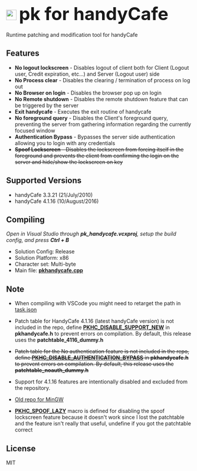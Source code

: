 # <img width="28" src="https://en.touhouwiki.net/images/7/7b/Th135Patchouli.png"> <font size=80> pk for handyCafe </font>
Runtime patching and modification tool for handyCafe

## Features
* <b>No logout lockscreen</b> - Disables logout of client both for Client (Logout user, Credit expiration, etc...) and Server (Logout user) side
* <b>No Process clear</b> - Disables the clearing / termination of process on log out
* <b>No Browser on login</b> - Disables the browser pop up on login
* <b>No Remote shutdown</b> - Disables the remote shutdown feature that can be triggered by the server
* <b>Exit handycafe</b> - Executes the exit routine of handycafe
* <b>No foreground query</b> - Disables the Client's foreground query, preventing the server from gathering information regarding the currently focused window
* <b>Authentication Bypass</b> - Bypasses the server side authentication allowing you to login with any credentials
* ~~<b>Spoof Lockscreen</b> - Disables the lockscreen from forcing itself in the foreground and prevents the client from confirming the login on the server and hide/show the lockscreen on key~~

## Supported Versions
* handyCafe 3.3.21 (21/July/2010)
* handyCafe 4.1.16 (10/August/2016)

## Compiling
<i>Open in Visual Studio through <b>pk_handycafe.vcxproj</b>, setup the build config, and press <b>Ctrl + B</b></i>
* Solution Config: Release
* Solution Platform: x86
* Character set: Multi-byte
* Main file: <b>[pkhandycafe.cpp](https://github.com/rogueeeee/pk_handycafe/blob/master/pkhandycafe.cpp)</b>

## Note
* When compiling with VSCode you might need to retarget the path in </b>[task.json](https://github.com/rogueeeee/pk_handycafe/blob/master/.vscode/tasks.json)</b>

* Patch table for HandyCafe 4.1.16 (latest handyCafe version) is not included
in the repo, define <b>[PKHC_DISABLE_SUPPORT_NEW](https://github.com/rogueeeee/pk_handycafe/blob/master/pkhandycafe.h#L8)</b> in <b>pkhandycafe.h</b>
to prevent errors on compilation. By default, this release uses the <b>patchtable_4116_dummy.h</b>

* ~~Patch table for the No authentication feature is not included
in the repo, define <b>[PKHC_DISABLE_AUTHENTICATION_BYPASS]()</b> in <b>pkhandycafe.h</b>
to prevent errors on compilation. By default, this release uses the <b>patchtable_noauth_dummy.h~~</b>

* Support for 4.1.16 features are intentionally disabled and excluded from the repository.

* [Old repo for MinGW](https://github.com/rogueeeee/pk_handycafe/releases/tag/0.0.2)

* <b>[PKHC_SPOOF_LAZY](https://github.com/rogueeeee/pk_handycafe/blob/master/pkhandycafe.h#L9)</b> macro is defined for disabling the spoof lockscreen feature because it doesn't work since I lost the patchtable and the feature isn't really that useful, undefine if you got the patchtable correct

## License
MIT